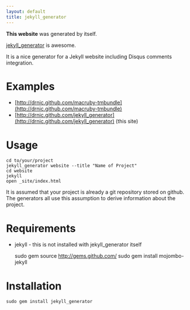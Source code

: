 ```yaml
---
layout: default
title: jekyll_generator
---
```


**This website** was generated by itself.

<a href="http://github.com/drnic/jekyll_generator">jekyll_generator</a> is awesome.

It is a nice generator for a Jekyll website including Disqus comments integration.

Examples
========

* [http://drnic.github.com/macruby-tmbundle](http://drnic.github.com/macruby-tmbundle)
* [http://drnic.github.com/jekyll_generator](http://drnic.github.com/jekyll_generator) (this site)

Usage
=====

    cd to/your/project
    jekyll_generator website --title "Name of Project"
    cd website
    jekyll
    open _site/index.html

It is assumed that your project is already a git repository stored on github. The generators
all use this assumption to derive information about the project.

Requirements
============

* jekyll - this is not installed with jekyll_generator itself

    sudo gem source http://gems.github.com/
    sudo gem install mojombo-jekyll

Installation
============

    sudo gem install jekyll_generator
